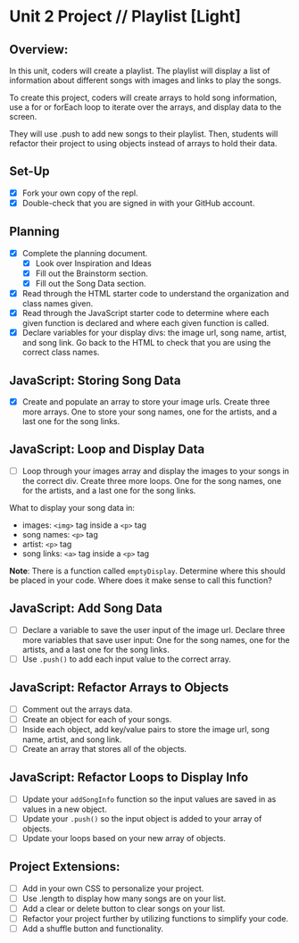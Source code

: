 # Unit 2 Project // Playlist [Light]

## Overview:

In this unit, coders will create a playlist. The playlist will display a list of information about different songs with images and links to play the songs.

To create this project, coders will create arrays to hold song information, use a for or forEach loop to iterate over the arrays, and display data to the screen.

They will use .push to add new songs to their playlist. Then, students will refactor their project to using objects instead of arrays to hold their data.

## Set-Up

- [x]  Fork your own copy of the repl.
- [x]  Double-check that you are signed in with your GitHub account.

## Planning

- [x]  Complete the planning document.
    - [x]  Look over Inspiration and Ideas
    - [x]  Fill out the Brainstorm section.
    - [x]  Fill out the Song Data section.
- [x]  Read through the HTML starter code to understand the organization and class names given.
- [x]  Read through the JavaScript starter code to determine where each given function is declared and where each given function is called.
- [x]  Declare variables for your display divs: the image url, song name, artist, and song link. Go back to the HTML to check that you are using the correct class names.

## JavaScript: Storing Song Data

- [x]  Create and populate an array to store your image urls. Create three more arrays. One to store your song names, one for the artists, and a last one for the song links.

## JavaScript: Loop and Display Data

- [ ]  Loop through your images array and display the images to your songs in the correct div. Create three more loops. One for the song names, one for the artists, and a last one for the song links.

What to display your song data in:

- images: `<img>` tag inside a `<p>` tag
- song names: `<p>` tag
- artist: `<p>` tag
- song links: `<a>` tag inside a `<p>` tag

**Note**: There is a function called `emptyDisplay`. Determine where this should be placed in your code. Where does it make sense to call this function?

## JavaScript: Add Song Data

- [ ]  Declare a variable to save the user input of the image url. Declare three more variables that save user input: One for the song names, one for the artists, and a last one for the song links.
- [ ]  Use `.push()` to add each input value to the correct array.

## JavaScript: Refactor Arrays to Objects

- [ ]  Comment out the arrays data.
- [ ]  Create an object for each of your songs.
- [ ]  Inside each object, add key/value pairs to store the image url, song name, artist, and song link.
- [ ]  Create an array that stores all of the objects.

## JavaScript: Refactor Loops to Display Info

- [ ]  Update your `addSongInfo` function so the input values are saved in as values in a new object.
- [ ]  Update your `.push()` so the input object is added to your array of objects.
- [ ]  Update your loops based on your new array of objects.

## Project Extensions:

- [ ]  Add in your own CSS to personalize your project.
- [ ]  Use .length to display how many songs are on your list.
- [ ]  Add a clear or delete button to clear songs on your list.
- [ ]  Refactor your project further by utilizing functions to simplify your code.
- [ ]  Add a shuffle button and functionality.